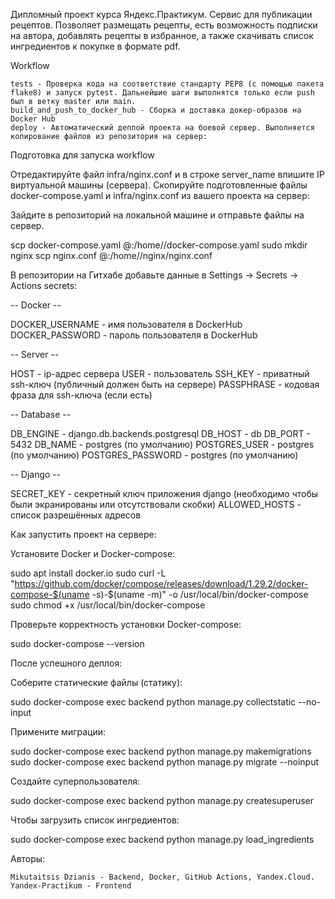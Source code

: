 Дипломный проект курса Яндекс.Практикум. Сервис для публикации рецептов. Позволяет размещать рецепты, есть возможность подписки на автора, добавлять рецепты в избранное, а также скачивать список ингредиентов к покупке в формате pdf.

Workflow

    tests - Проверка кода на соответствие стандарту PEP8 (с помощью пакета flake8) и запуск pytest. Дальнейшие шаги выполнятся только если push был в ветку master или main.
    build_and_push_to_docker_hub - Сборка и доставка докер-образов на Docker Hub
    deploy - Автоматический деплой проекта на боевой сервер. Выполняется копирование файлов из репозитория на сервер:

Подготовка для запуска workflow

Отредактируйте файл infra/nginx.conf и в строке server_name впишите IP виртуальной машины (сервера).
Скопируйте подготовленные файлы docker-compose.yaml и infra/nginx.conf из вашего проекта на сервер:

Зайдите в репозиторий на локальной машине и отправьте файлы на сервер.

scp docker-compose.yaml <username>@<host>:/home/<username>/docker-compose.yaml
sudo mkdir nginx
scp nginx.conf <username>@<host>:/home/<username>/nginx/nginx.conf

В репозитории на Гитхабе добавьте данные в Settings -> Secrets -> Actions secrets:

-- Docker --

DOCKER_USERNAME - имя пользователя в DockerHub
DOCKER_PASSWORD - пароль пользователя в DockerHub

-- Server --

HOST - ip-адрес сервера
USER - пользователь
SSH_KEY - приватный ssh-ключ (публичный должен быть на сервере)
PASSPHRASE - кодовая фраза для ssh-ключа (если есть)

-- Database -- 

DB_ENGINE - django.db.backends.postgresql
DB_HOST - db
DB_PORT - 5432
DB_NAME - postgres (по умолчанию)
POSTGRES_USER - postgres (по умолчанию)
POSTGRES_PASSWORD - postgres (по умолчанию)

-- Django --

SECRET_KEY - секретный ключ приложения django (необходимо чтобы были экранированы или отсутствовали скобки)
ALLOWED_HOSTS - список разрешённых адресов

Как запустить проект на сервере:

Установите Docker и Docker-compose:

sudo apt install docker.io
sudo curl -L "https://github.com/docker/compose/releases/download/1.29.2/docker-compose-$(uname -s)-$(uname -m)" -o /usr/local/bin/docker-compose
sudo chmod +x /usr/local/bin/docker-compose

Проверьте корректность установки Docker-compose:

sudo  docker-compose --version

После успешного деплоя:

Соберите статические файлы (статику):

sudo docker-compose exec backend python manage.py collectstatic --no-input

Примените миграции:

sudo docker-compose exec backend python manage.py makemigrations
sudo docker-compose exec backend python manage.py migrate --noinput

Создайте суперпользователя:

sudo docker-compose exec backend python manage.py createsuperuser

Чтобы загрузить список ингредиентов:

sudo docker-compose exec backend python manage.py load_ingredients


 
Авторы:

    Mikutaitsis Dzianis - Backend, Docker, GitHub Actions, Yandex.Cloud.
    Yandex-Practikum - Frontend
